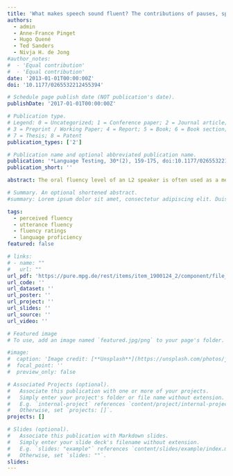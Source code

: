 ```yaml
---
title: 'What makes speech sound fluent? The contributions of pauses, speed and repairs'
authors:
  - admin
  - Anne-France Pinget
  - Hugo Quené
  - Ted Sanders
  - Nivja H. de Jong
#author_notes:
#  - 'Equal contribution'
#  - 'Equal contribution'
date: '2013-01-01T00:00:00Z'
doi: '10.1177/0265532212455394'

# Schedule page publish date (NOT publication's date).
publishDate: '2017-01-01T00:00:00Z'

# Publication type.
# Legend: 0 = Uncategorized; 1 = Conference paper; 2 = Journal article;
# 3 = Preprint / Working Paper; 4 = Report; 5 = Book; 6 = Book section;
# 7 = Thesis; 8 = Patent
publication_types: ['2']

# Publication name and optional abbreviated publication name.
publication: '*Language Testing, 30*(2), 159-175, doi:10.1177/0265532212455394'
publication_short: ''

abstract: The oral fluency level of an L2 speaker is often used as a measure in assessing language proficiency. The present study reports on four experiments investigating the contributions of three fluency aspects (pauses, speed and repairs) to perceived fluency. In Experiment 1 untrained raters evaluated the oral fluency of L2 Dutch speakers. Using specific acoustic measures of pause, speed and repair phenomena, linear regression analyses revealed that pause and speed measures best predicted the subjective fluency ratings, and that repair measures contributed only very little. A second research question sought to account for these results by investigating perceptual sensitivity to acoustic pause, speed and repair phenomena, possibly accounting for the results from Experiment 1. In Experiments 2–4 three new groups of untrained raters rated the same L2 speech materials from Experiment 1 on the use of pauses, speed and repairs. A comparison of the results from perceptual sensitivity (Experiments 2–4) with fluency perception (Experiment 1) showed that perceptual sensitivity alone could not account for the contributions of the three aspects to perceived fluency. We conclude that listeners weigh the importance of the perceived aspects of fluency to come to an overall judgment.

# Summary. An optional shortened abstract.
#summary: Lorem ipsum dolor sit amet, consectetur adipiscing elit. Duis posuere tellus ac convallis placerat. Proin tincidunt magna sed ex sollicitudin condimentum.

tags:
  - perceived fluency
  - utterance fluency
  - fluency ratings
  - language proficiency
featured: false

# links:
# - name: ""
#   url: ""
url_pdf: 'https://pure.mpg.de/rest/items/item_1900124_2/component/file_1900123/content'
url_code: ''
url_dataset: ''
url_poster: ''
url_project: ''
url_slides: ''
url_source: ''
url_video: ''

# Featured image
# To use, add an image named `featured.jpg/png` to your page's folder.

#image:
#  caption: 'Image credit: [**Unsplash**](https://unsplash.com/photos/jdD8gXaTZsc)'
#  focal_point: ''
#  preview_only: false

# Associated Projects (optional).
#   Associate this publication with one or more of your projects.
#   Simply enter your project's folder or file name without extension.
#   E.g. `internal-project` references `content/project/internal-project/index.md`.
#   Otherwise, set `projects: []`.
projects: []

# Slides (optional).
#   Associate this publication with Markdown slides.
#   Simply enter your slide deck's filename without extension.
#   E.g. `slides: "example"` references `content/slides/example/index.md`.
#   Otherwise, set `slides: ""`.
slides:
---
```


<!-- THIS MARKDOWN BIT IS CURRENTLY COMMENTED OUT
{{% callout note %}}
Click the _Cite_ button above to demo the feature to enable visitors to import publication metadata into their reference management software.
{{% /callout %}}

Supplementary notes can be added here, including [code and math](https://wowchemy.com/docs/content/writing-markdown-latex/).
-->
